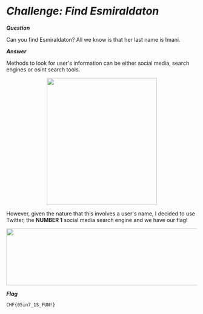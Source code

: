 <b>*<H1>Challenge: Find Esmiraldaton</H1>*</b>

<b>*Question*</b>

Can you find Esmiraldaton? All we know is that her last name is Imani.

<b>*Answer*</b>

Methods to look for user's information can be either social media, search engines or osint search tools.

<p align="center"><img src="https://miro.medium.com/max/1400/1*4WMnGFT_Z0UJ3QN3vDLrhw.png" width="290" height="336"></p>

However, given the nature that this involves a user's name, I decided to use Twitter, the <b>NUMBER 1</b> social media search engine and we have our flag!

<p align="center"><img src="https://user-images.githubusercontent.com/66903347/187968291-d746bf51-0c47-4ded-84ba-184fb8ae1009.png" width="600" height="150"></p>

<b>*Flag*</b>

```CHF{05in7_1S_FUN!}```
